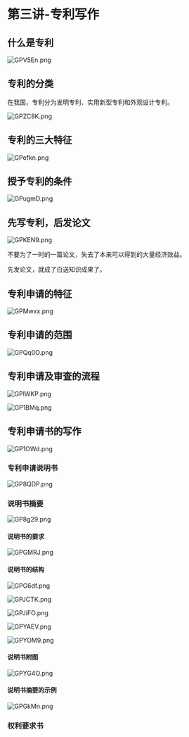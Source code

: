 # 第三讲-专利写作
## 什么是专利
![GPV5En.png](https://s1.ax1x.com/2020/03/27/GPV5En.png)
## 专利的分类
在我国，专利分为发明专利、实用新型专利和外观设计专利。

![GPZC8K.png](https://s1.ax1x.com/2020/03/27/GPZC8K.png)
## 专利的三大特征
![GPefkn.png](https://s1.ax1x.com/2020/03/27/GPefkn.png)
## 授予专利的条件
![GPugmD.png](https://s1.ax1x.com/2020/03/27/GPugmD.png)
## 先写专利，后发论文
![GPKEN9.png](https://s1.ax1x.com/2020/03/27/GPKEN9.png)

不要为了一时的一篇论文，失去了本来可以得到的大量经济效益。

先发论文，就成了白送知识成果了。
## 专利申请的特征
![GPMwxx.png](https://s1.ax1x.com/2020/03/27/GPMwxx.png)
## 专利申请的范围
![GPQq0O.png](https://s1.ax1x.com/2020/03/27/GPQq0O.png)
## 专利申请及审查的流程
![GPlWKP.png](https://s1.ax1x.com/2020/03/27/GPlWKP.png)

![GP1BMq.png](https://s1.ax1x.com/2020/03/27/GP1BMq.png)
## 专利申请书的写作
![GP1OWd.png](https://s1.ax1x.com/2020/03/27/GP1OWd.png)
### 专利申请说明书
![GP8QDP.png](https://s1.ax1x.com/2020/03/27/GP8QDP.png)
### 说明书摘要
![GP8g29.png](https://s1.ax1x.com/2020/03/27/GP8g29.png)
#### 说明书的要求
![GPGMRJ.png](https://s1.ax1x.com/2020/03/27/GPGMRJ.png)
#### 说明书的结构
![GPG6df.png](https://s1.ax1x.com/2020/03/27/GPG6df.png)

![GPJCTK.png](https://s1.ax1x.com/2020/03/27/GPJCTK.png)

![GPJiFO.png](https://s1.ax1x.com/2020/03/27/GPJiFO.png)

![GPYAEV.png](https://s1.ax1x.com/2020/03/27/GPYAEV.png)

![GPYOM9.png](https://s1.ax1x.com/2020/03/27/GPYOM9.png)
#### 说明书附图
![GPYG4O.png](https://s1.ax1x.com/2020/03/27/GPYG4O.png)
#### 说明书摘要的示例
![GPGkMn.png](https://s1.ax1x.com/2020/03/27/GPGkMn.png)
### 权利要求书
